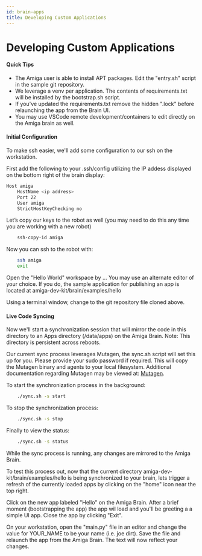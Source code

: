 ```yaml
---
id: brain-apps
title: Developing Custom Applications
---
```


# Developing Custom Applications

#### Quick Tips
* The Amiga user is able to install APT packages. Edit the "entry.sh" script in the sample git repository.
* We leverage a venv per application. The contents of requirements.txt will be installed by the bootstrap.sh script.
* If you've updated the requirements.txt remove the hidden ".lock" before relaunching the app from the Brain UI.
* You may use VSCode remote development/containers to edit directly on the Amiga brain as well.


#### Initial Configuration
To make ssh easier, we'll add some configuration to our ssh on the workstation.

First add the following to your .ssh/config utilizing the IP addess displayed on the bottom right of the brain display:
```bash
Host amiga
    HostName <ip address>
    Port 22
    User amiga
    StrictHostKeyChecking no
```

Let’s copy our keys to the robot as well (you may need to do this any time you are working with a new robot)
```bash
    ssh-copy-id amiga
```

Now you can ssh to the robot with:
```bash
    ssh amiga
    exit
```

Open the "Hello World" workspace by ... You may use an alternate editor of your choice. If you do, the sample application for publishing an app is located at amiga-dev-kit/brain/examples/hello

Using a terminal window, change to the git repository file cloned above.

#### Live Code Syncing

Now we'll start a synchronization session that will mirror the code in this directory to an Apps directory (/data/apps) on the Amiga Brain. Note: This directory is persistent across reboots.

Our current sync process leverages Mutagen, the sync.sh script will set this up for you. Please provide your sudo password if required. This will copy the Mutagen binary and agents to your local filesystem.
Additional documentation regarding Mutagen may be viewed at: [Mutagen](https://mutagen.io/documentation/introduction).

To start the synchronization process in the background:
```bash
    ./sync.sh -s start
```

To stop the synchronization process:
```bash
    ./sync.sh -s stop
```

Finally to view the status:
```bash
    ./sync.sh -s status
```

While the sync process is running, any changes are mirrored to the Amiga Brain.

To test this process out, now that the current directory amiga-dev-kit/brain/examples/hello is being synchronized to your brain, lets trigger a refresh of the currently loaded apps by clicking on the "home" icon near the top right.

Click on the new app labeled "Hello" on the Amiga Brain. After a brief moment (bootstrapping the app) the app wil load and you'll be greeting a a simple UI app. Close the app by clicking "Exit".

On your workstation, open the "main.py" file in an editor and change the value for YOUR_NAME to be your name (i.e. joe dirt). Save the file and relaunch the app from the Amiga Brain. The text will now reflect your changes.
